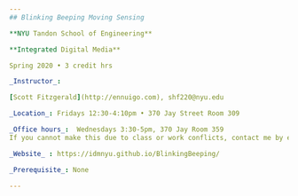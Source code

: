 ```yaml
---
## Blinking Beeping Moving Sensing 

**NYU Tandon School of Engineering**

**Integrated Digital Media**

Spring 2020 • 3 credit hrs

_Instructor_: 

[Scott Fitzgerald](http://ennuigo.com), shf220@nyu.edu 

_Location_: Fridays 12:30-4:10pm • 370 Jay Street Room 309

_Office hours_:  Wednesdays 3:30-5pm, 370 Jay Room 359
If you cannot make this due to class or work conflicts, contact me by email. 

_Website_ : https://idmnyu.github.io/BlinkingBeeping/

_Prerequisite_: None

---
```

